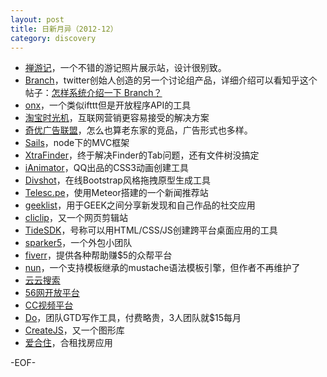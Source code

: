 ```yaml
---
layout: post
title: 日新月异（2012-12）
category: discovery
---
```


* [禅游记](http://chanyouji.com/)，一个不错的游记照片展示站，设计很别致。
* [Branch](http://www.branch.com)，twitter创始人创造的另一个讨论组产品，详细介绍可以看知乎这个帖子：[怎样系统介绍一下 Branch？](http://www.zhihu.com/question/20529951)
* [onx](https://www.onx.ms)，一个类似ifttt但是开放程序API的工具
* [淘宝时光机](http://me.taobao.com)，互联网营销更容易接受的解决方案
* [奇优广告联盟](http://www.qiyou.com/)，怎么也算老东家的竞品，广告形式也多样。
* [Sails](https://github.com/balderdashy/sails)，node下的MVC框架
* [XtraFinder](http://www.trankynam.com/xtrafinder/)，终于解决Finder的Tab问题，还有文件树没搞定
* [iAnimator](http://ianimator.kundy.net/)，QQ出品的CSS3动画创建工具
* [Divshot](https://chrome.google.com/webstore/detail/divshot/lajkckfbiimjdfdfbjgfbdfecnbipdcm)，在线Bootstrap风格拖拽原型生成工具
* [Telesc.pe](http://telesc.pe/)，使用Meteor搭建的一个新闻推荐站
* [geeklist](https://geekli.st/)，用于GEEK之间分享新发现和自己作品的社交应用
* [cliclip](http://cliclip.com/)，又一个网页剪辑站
* [TideSDK](http://www.tidesdk.org/)，号称可以用HTML/CSS/JS创建跨平台桌面应用的工具
* [sparker5](http://sparker5.com/)，一个外包小团队
* [fiverr](http://fiverr.com/)，提供各种帮助赚$5的众帮平台
* [nun](https://github.com/akaspin/nun)，一个支持模板继承的mustache语法模板引擎，但作者不再维护了
* [云云搜索](http://www.yunyun.com/)
* [56网开放平台](http://dev.56.com/)
* [CC视频平台](http://www.bokecc.com/)
* [Do](http://do.com/)，团队GTD写作工具，付费略贵，3人团队就$15每月
* [CreateJS](http://www.createjs.com/)，又一个图形库
* [爱合住](http://www.ihezhu.com/)，合租找房应用

-EOF-
